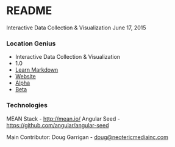 # README #

Interactive Data Collection & Visualization June 17, 2015

### Location Genius ###

* Interactive Data Collection & Visualization
* 1.0
* [Learn Markdown](https://bitbucket.org/tutorials/markdowndemo)
* [Website](http://locationgenius.com)
* [Alpha](http://alpha.locationgenius.com)
* [Beta](http://beta.locationgenius.com)

### Technologies ###
MEAN Stack - http://mean.io/
Angular Seed - https://github.com/angular/angular-seed

Main Contributor:
Doug Garrigan - doug@neotericmediainc.com

<!-- Contributors:
Taimoor Khan - taimoor@locationgenius.com
 -->
